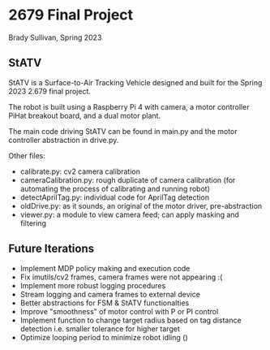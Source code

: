 # 2679 Final Project

Brady Sullivan, Spring 2023

## StATV

StATV is a Surface-to-Air Tracking Vehicle designed and built for the Spring 2023 2.679 final project.

The robot is built using a Raspberry Pi 4 with camera, a motor controller PiHat breakout board, and a dual motor plant.

The main code driving StATV can be found in main.py and the motor controller abstraction in drive.py.

Other files:

- calibrate.py: cv2 camera calibration
- cameraCalibration.py: rough duplicate of camera calibration (for automating the process of calibrating and running robot)
- detectAprilTag.py: individual code for AprilTag detection
- oldDrive.py: as it sounds, an original of the motor driver, pre-abstraction
- viewer.py: a module to view camera feed; can apply masking and filtering

## Future Iterations

- Implement MDP policy making and execution code
- Fix imutils/cv2 frames, camera frames were not appearing :(
- Implement more robust logging procedures
- Stream logging and camera frames to external device
- Better abstractions for FSM & StATV functionalties
- Improve "smoothness" of motor control with P or PI control
- Implement function to change target radius based on tag distance detection i.e. smaller tolerance for higher target
- Optimize looping period to minimize robot idling ()
